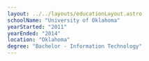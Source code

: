 ```yaml
---
layout: ../../layouts/educationLayout.astro
schoolName: "University of Oklahoma"
yearStarted: "2011"
yearEnded: "2014"
location: "Oklahoma"
degree: "Bachelor - Information Technology"
---
```

